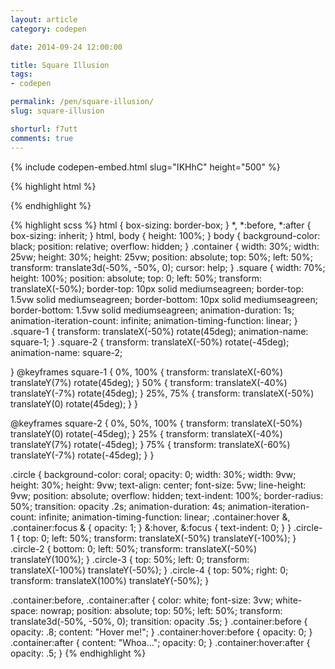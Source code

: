 ```yaml
---
layout: article
category: codepen

date: 2014-09-24 12:00:00

title: Square Illusion
tags:
- codepen

permalink: /pen/square-illusion/
slug: square-illusion

shorturl: f7utt
comments: true
---
```


{% include codepen-embed.html slug="IKHhC" height="500" %}

{% highlight html %}
<div class="container">
  <div class="square  square-1"></div>
  <div class="square  square-2"></div>
  <div class="circle  circle-1"></div>
  <div class="circle  circle-2"></div>
  <div class="circle  circle-3"></div>
  <div class="circle  circle-4"></div>
</div>
{% endhighlight %}

{% highlight scss %}
html {
    box-sizing: border-box;
}
*,
*:before,
*:after {
  box-sizing: inherit;
}
html,
body {
  height: 100%;
}
body {
  background-color: black;
  position: relative;
  overflow: hidden;
}
.container {
  width: 30%;
  width: 25vw;
  height: 30%;
  height: 25vw;
  position: absolute;
  top: 50%;
  left: 50%;
  transform: translate3d(-50%, -50%, 0);
  cursor: help;
}
.square {
  width: 70%;
  height: 100%;
  position: absolute;
  top: 0;
  left: 50%;
  transform: translateX(-50%);
  border-top: 10px solid mediumseagreen;
  border-top: 1.5vw solid mediumseagreen;
  border-bottom: 10px solid mediumseagreen;
  border-bottom: 1.5vw solid mediumseagreen;
  animation-duration: 1s;
  animation-iteration-count: infinite;
  animation-timing-function: linear;
}
  .square-1 {
    transform: translateX(-50%) rotate(45deg);
    animation-name: square-1;
  }
  .square-2 {
    transform: translateX(-50%) rotate(-45deg);
    animation-name: square-2;

  }
@keyframes square-1 {
  0%, 100% {
    transform: translateX(-60%) translateY(7%) rotate(45deg);
  }
  50% {
    transform: translateX(-40%) translateY(-7%) rotate(45deg);
  }
  25%, 75% {
    transform: translateX(-50%) translateY(0) rotate(45deg);
  }
}

@keyframes square-2 {
  0%, 50%, 100% {
    transform: translateX(-50%) translateY(0) rotate(-45deg);
  }
  25% {
    transform: translateX(-40%) translateY(7%) rotate(-45deg);
  }
  75% {
    transform: translateX(-60%) translateY(-7%) rotate(-45deg);
  }
}

.circle {
  background-color: coral;
  opacity: 0;
  width: 30%;
  width: 9vw;
  height: 30%;
  height: 9vw;
  text-align: center;
  font-size: 5vw;
  line-height: 9vw;
  position: absolute;
  overflow: hidden;
  text-indent: 100%;
  border-radius: 50%;
  transition: opacity .2s;
  animation-duration: 4s;
  animation-iteration-count: infinite;
  animation-timing-function: linear;
  .container:hover &,
  .container:focus & {
    opacity: 1;
  }
  &:hover,
  &:focus {
    text-indent: 0;
  }
}
  .circle-1 {
    top: 0;
    left: 50%;
    transform: translateX(-50%) translateY(-100%);
  }
  .circle-2 {
    bottom: 0;
    left: 50%;
    transform: translateX(-50%) translateY(100%);
  }
  .circle-3 {
    top: 50%;
    left: 0;
    transform: translateX(-100%) translateY(-50%);
  }
  .circle-4 {
    top: 50%;
    right: 0;
    transform: translateX(100%) translateY(-50%);
  }

.container:before,
.container:after {
  color: white;
  font-size: 3vw;
  white-space: nowrap;
  position: absolute;
  top: 50%;
  left: 50%;
  transform: translate3d(-50%, -50%, 0);
  transition: opacity .5s;
}
.container:before {
  opacity: .8;
  content: "Hover me!";
}
.container:hover:before {
  opacity: 0;
}
.container:after {
  content: "Whoa...";
  opacity: 0;
}
.container:hover:after {
  opacity: .5;
}
{% endhighlight %}
